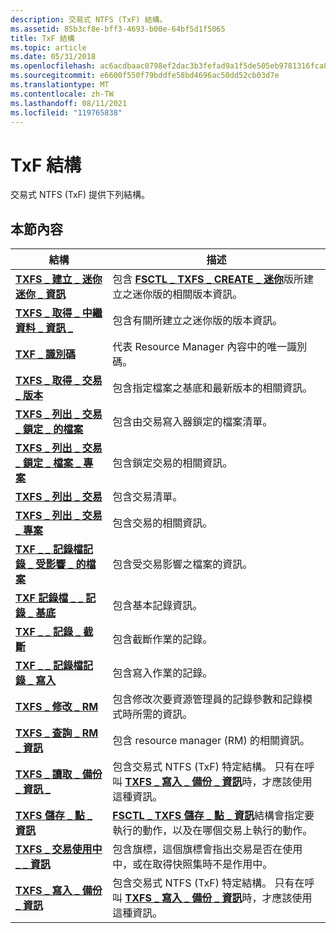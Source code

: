 ```yaml
---
description: 交易式 NTFS (TxF) 結構。
ms.assetid: 85b3cf8e-bff3-4693-b00e-64bf5d1f5065
title: TxF 結構
ms.topic: article
ms.date: 05/31/2018
ms.openlocfilehash: ac6acdbaac0798ef2dac3b3fefad9a1f5de505eb9781316fca82d45cfad26af0
ms.sourcegitcommit: e6600f550f79bddfe58bd4696ac50dd52cb03d7e
ms.translationtype: MT
ms.contentlocale: zh-TW
ms.lasthandoff: 08/11/2021
ms.locfileid: "119765838"
---
```

# <a name="txf-structures"></a>TxF 結構

交易式 NTFS (TxF) 提供下列結構。

## <a name="in-this-section"></a>本節內容



| 結構                                                                                                    | 描述                                                                                                                                                                                        |
|--------------------------------------------------------------------------------------------------------------|----------------------------------------------------------------------------------------------------------------------------------------------------------------------------------------------------|
| [**TXFS \_ 建立 \_ 迷你迷你 \_ 資訊**](/windows/desktop/api/WinIoCtl/ns-winioctl-txfs_create_miniversion_info)<br/>                           | 包含 [**FSCTL \_ TXFS \_ CREATE \_ 迷你**](/windows/win32/api/winioctl/ni-winioctl-fsctl_txfs_create_miniversion)版所建立之迷你版的相關版本資訊。<br/>                                            |
| [**TXFS \_ 取得 \_ 中繼資料 \_ 資訊 \_**](/windows/desktop/api/WinIoCtl/ns-winioctl-txfs_get_metadata_info_out)<br/>                              | 包含有關所建立之迷你版的版本資訊。<br/>                                                                                                                 |
| [**TXF \_ 識別碼**](/windows/desktop/api/TxfW32/ns-txfw32-txf_id)<br/>                                                                         | 代表 Resource Manager 內容中的唯一識別碼。<br/>                                                                                                              |
| [**TXFS \_ 取得 \_ 交易 \_ 版本**](/windows/desktop/api/WinIoCtl/ns-winioctl-txfs_get_transacted_version)<br/>                             | 包含指定檔案之基底和最新版本的相關資訊。<br/>                                                                                                      |
| [**TXFS \_ 列出 \_ 交易 \_ 鎖定 \_ 的檔案**](/windows/desktop/api/WinIoCtl/ns-winioctl-txfs_list_transaction_locked_files)<br/>              | 包含由交易寫入器鎖定的檔案清單。<br/>                                                                                                                                 |
| [**TXFS \_ 列出 \_ 交易 \_ 鎖定 \_ 檔案 \_ 專案**](/windows/desktop/api/WinIoCtl/ns-winioctl-txfs_list_transaction_locked_files_entry)<br/> | 包含鎖定交易的相關資訊。<br/>                                                                                                                                        |
| [**TXFS \_ 列出 \_ 交易**](/windows/desktop/api/WinIoCtl/ns-winioctl-txfs_list_transactions)<br/>                                        | 包含交易清單。<br/>                                                                                                                                                        |
| [**TXFS \_ 列出 \_ 交易 \_ 專案**](/windows/desktop/api/WinIoCtl/ns-winioctl-txfs_list_transactions_entry)<br/>                           | 包含交易的相關資訊。<br/>                                                                                                                                               |
| [**TXF \_ \_ 記錄檔記錄 \_ 受影響 \_ 的檔案**](/windows/desktop/api/TxfW32/ns-txfw32-txf_log_record_affected_file)<br/>                          | 包含受交易影響之檔案的資訊。<br/>                                                                                                                     |
| [**TXF 記錄檔 \_ \_ 記錄 \_ 基底**](/windows/desktop/api/TxfW32/ns-txfw32-txf_log_record_base)<br/>                                             | 包含基本記錄資訊。<br/>                                                                                                                                                  |
| [**TXF \_ \_ 記錄 \_ 截斷**](/windows/desktop/api/TxfW32/ns-txfw32-txf_log_record_truncate)<br/>                                     | 包含截斷作業的記錄。<br/>                                                                                                                                           |
| [**TXF \_ \_ 記錄檔記錄 \_ 寫入**](/windows/desktop/api/TxfW32/ns-txfw32-txf_log_record_write)<br/>                                           | 包含寫入作業的記錄。<br/>                                                                                                                                              |
| [**TXFS \_ 修改 \_ RM**](/windows/desktop/api/WinIoCtl/ns-winioctl-txfs_modify_rm)<br/>                                                        | 包含修改次要資源管理員的記錄參數和記錄模式時所需的資訊。<br/>                                                                      |
| [**TXFS \_ 查詢 \_ RM \_ 資訊**](/windows/desktop/api/WinIoCtl/ns-winioctl-txfs_query_rm_information)<br/>                                 | 包含 resource manager (RM) 的相關資訊。<br/>                                                                                                                                   |
| [**TXFS \_ 讀取 \_ 備份 \_ 資訊 \_**](/windows/desktop/api/WinIoCtl/ns-winioctl-txfs_read_backup_information_out)<br/>                  | 包含交易式 NTFS (TxF) 特定結構。 只有在呼叫 [**TXFS \_ 寫入 \_ 備份 \_ 資訊**](/windows/desktop/api/WinIoCtl/ns-winioctl-txfs_write_backup_information)時，才應該使用這種資訊。<br/>    |
| [**TXFS 儲存 \_ 點 \_ 資訊**](/windows/desktop/api/WinIoCtl/ns-winioctl-txfs_savepoint_information)<br/>                                | [**FSCTL \_ TXFS 儲存 \_ 點 \_ 資訊**](/windows/desktop/api/WinIoCtl/ns-winioctl-txfs_savepoint_information)結構會指定要執行的動作，以及在哪個交易上執行的動作。<br/>                                      |
| [**TXFS \_ 交易使用中 \_ \_ 資訊**](/windows/desktop/api/WinIoCtl/ns-winioctl-txfs_transaction_active_info)<br/>                           | 包含旗標，這個旗標會指出交易是否在使用中，或在取得快照集時不是作用中。<br/>                                                                                     |
| [**TXFS \_ 寫入 \_ 備份 \_ 資訊**](/windows/desktop/api/WinIoCtl/ns-winioctl-txfs_write_backup_information)<br/>                         | 包含交易式 NTFS (TxF) 特定結構。 只有在呼叫 [**TXFS \_ 寫入 \_ 備份 \_ 資訊**](/windows/desktop/api/WinIoCtl/ns-winioctl-txfs_read_backup_information_out)時，才應該使用這種資訊。<br/> |



 

 

